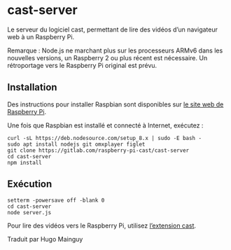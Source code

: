 # cast-server
Le serveur du logiciel cast, permettant de lire des vidéos d’un navigateur web à un Raspberry Pi.

Remarque : Node.js ne marchant plus sur les processeurs ARMv6 dans les nouvelles versions, un Raspberry 2 ou plus récent est nécessaire. Un rétroportage vers le Raspberry Pi original est prévu.

## Installation
Des instructions pour installer Raspbian sont disponibles sur [le site web de Raspberry Pi](https://www.raspberrypi.org/downloads/).

Une fois que Raspbian est installé et connecté à Internet, exécutez :
```
curl -sL https://deb.nodesource.com/setup_8.x | sudo -E bash -
sudo apt install nodejs git omxplayer figlet
git clone https://gitlab.com/raspberry-pi-cast/cast-server
cd cast-server
npm install
```

## Exécution
```
setterm -powersave off -blank 0
cd cast-server
node server.js
```

Pour lire des vidéos vers le Raspberry Pi, utilisez [l’extension cast](https://gitlab.com/raspberry-pi-cast/cast-addon-firefox).

Traduit par Hugo Mainguy
